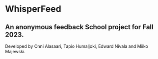 # WhisperFeed
An anonymous feedback School project for Fall 2023.
---
Developed by Onni Alasaari, Tapio Humaljoki, Edward Nivala and Miiko Majewski.
